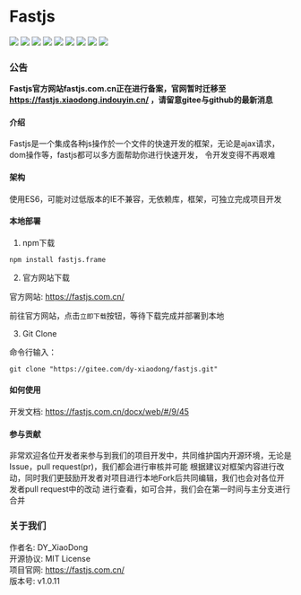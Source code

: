 # Fastjs

[![](https://img.shields.io/badge/dynamic/json?color=red&label=Gitee&query=stargazers_count&suffix=%20Stars&url=https%3A%2F%2Fgitee.com%2Fapi%2Fv5%2Frepos%2Fdy-xiaodong%2Ffastjs)](https://gitee.com/dy-xiaodong/fastjs/stargazers)
![](https://img.shields.io/badge/license-MIT-purple)
![](https://img.shields.io/badge/Gitee-dy--xiaodong-green)
![](https://img.shields.io/badge/npm-v1.0.11-blue)
![](https://img.shields.io/badge/download-<10/month-%23697ec6)
![](https://img.shields.io/badge/unsupport-jquery-%23c71d23)
![](https://img.shields.io/badge/support-vue2-success)
![](https://img.shields.io/badge/support-vue3-success)
![](https://img.shields.io/badge/support-react-success)

### 公告

**Fastjs官方网站fastjs.com.cn正在进行备案，官网暂时迁移至 https://fastjs.xiaodong.indouyin.cn/ ，请留意gitee与github的最新消息**

#### 介绍

Fastjs是一个集成各种js操作於一个文件的快速开发的框架，无论是ajax请求，dom操作等，fastjs都可以多方面帮助你进行快速开发，
令开发变得不再艰难

#### 架构

使用ES6，可能对过低版本的IE不兼容，无依赖库，框架，可独立完成项目开发

#### 本地部署

1. npm下载

```text
npm install fastjs.frame
```

2. 官方网站下载

官方网站: https://fastjs.com.cn/

前往官方网站，点击`立即下载`按钮，等待下载完成并部署到本地

3. Git Clone

命令行输入：
```
git clone "https://gitee.com/dy-xiaodong/fastjs.git"
```

#### 如何使用

开发文档: https://fastjs.com.cn/docx/web/#/9/45

#### 参与贡献

非常欢迎各位开发者来参与到我们的项目开发中，共同维护国内开源环境，无论是Issue，pull request(pr)，我们都会进行审核并可能
根据建议对框架内容进行改动，同时我们更鼓励开发者对项目进行本地Fork后共同编辑，我们也会对各位开发者pull request中的改动
进行查看，如可合并，我们会在第一时间与主分支进行合并

### 关于我们
作者名: DY_XiaoDong <br />
开源协议: MIT License <br />
项目官网: https://fastjs.com.cn/ <br />
版本号: v1.0.11